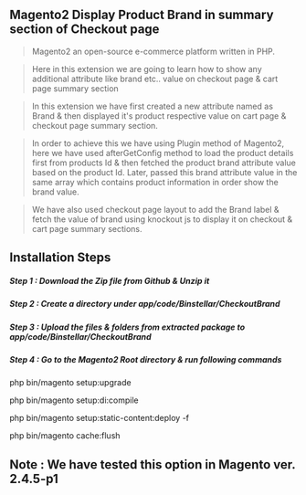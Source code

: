 ## Magento2 Display Product Brand in summary section of Checkout page

> Magento2 an open-source e-commerce platform written in PHP.

> Here in this extension we are going to learn how to show any additional attribute like brand etc.. value on checkout page & cart page summary section

> In this extension we have first created a new attribute named as Brand & then displayed it's product respective value on cart page & checkout page summary section. 

> In order to achieve this we have using Plugin method of Magento2, here we have used afterGetConfig method to load the product details first from products Id & then fetched the product brand attribute value based on the product Id. Later, passed this brand attribute value in the same array which contains product information in order show the brand value.

> We have also used checkout page layout to add the Brand label & fetch the value of brand using knockout js to display it on checkout & cart page summary sections.


## Installation Steps

##### Step 1 : Download the Zip file from Github & Unzip it
##### Step 2 : Create a directory under app/code/Binstellar/CheckoutBrand
##### Step 3 : Upload the files & folders from extracted package to app/code/Binstellar/CheckoutBrand
##### Step 4 : Go to the Magento2 Root directory & run following commands

php bin/magento setup:upgrade

php bin/magento setup:di:compile

php bin/magento setup:static-content:deploy -f

php bin/magento cache:flush


## Note : We have tested this option in Magento ver. 2.4.5-p1